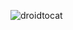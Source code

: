 ![droidtocat](https://user-images.githubusercontent.com/76268446/103041040-d1fff680-45a7-11eb-9c56-3444eccda794.png)

